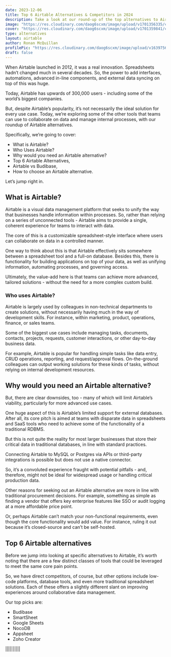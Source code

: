 ```yaml
---
date: 2023-12-06
title: Top 6 Airtable Alternatives & Competitors in 2024
description: Take a look at our round-up of the top alternatives to Airtable that could improve your internal workflows and save you time.
image: "https://res.cloudinary.com/daog6scxm/image/upload/v1701356335/cms/alternatives/meta_retool_alts_kew9ly.png"
cover: "https://res.cloudinary.com/daog6scxm/image/upload/v1701359841/cms/alternatives/retool_alts_dark_narrow_sfeis5.webp"
type: alternatives
layout: airtable
author: Ronan McQuillan
profilePic: "https://res.cloudinary.com/daog6scxm/image/upload/v1639756662/cms/IMG_3081_ubvpag.jpg"
draft: false
---
```


When Airtable launched in 2012, it was a real innovation. Spreadsheets hadn’t changed much in several decades. So, the power to add interfaces, automations, advanced in-line components, and external data syncing on top of this was huge.

Today, Airtable has upwards of 300,000 users - including some of the world’s biggest companies.

But, despite Airtable’s popularity, it’s not necessarily the ideal solution for every use case. Today, we’re exploring some of the other tools that teams can use to collaborate on data and manage internal processes, with our roundup of Airtable alternatives.

Specifically, we’re going to cover:
- What is Airtable?
- Who Uses Airtable?
- Why would you need an Airtable alternative?
- Top 6 Airtable Alternatives,
- Airtable vs Budibase,
- How to choose an Airtable alternative.

Let’s jump right in.

## What is Airtable?
Airtable is a visual data management platform that seeks to unify the way that businesses handle information within processes. So, rather than relying on a series of unconnected tools - Airtable aims to provide a single, coherent experience for teams to interact with data.

The core of this is a customizable spreadsheet-style interface where users can collaborate on data in a controlled manner. 

One way to think about this is that Airtable effectively sits somewhere between a spreadsheet tool and a full-on database. Besides this, there is functionality for building applications on top of your data, as well as unifying information, automating processes, and governing access.

Ultimately, the value-add here is that teams can achieve more advanced, tailored solutions - without the need for a more complex custom build.

### Who uses Airtable?
Airtable is largely used by colleagues in non-technical departments to create solutions, without necessarily having much in the way of development skills. For instance, within marketing, product, operations, finance, or sales teams.

Some of the biggest use cases include managing tasks, documents, contacts, projects, requests, customer interactions, or other day-to-day business data.

For example, Airtable is popular for handling simple tasks like data entry, CRUD operations, reporting, and request/approval flows. On-the-ground colleagues can output working solutions for these kinds of tasks, without relying on internal development resources.

## Why would you need an Airtable alternative?
But, there are clear downsides, too - many of which will limit Airtable’s viability, particularly for more advanced use cases.

One huge aspect of this is Airtable’s limited support for external databases. After all, its core pitch is aimed at teams with disparate data in spreadsheets and SaaS tools who need to achieve some of the functionality of a traditional RDBMS.

But this is not quite the reality for most larger businesses that store their critical data in traditional databases, in line with standard practices.

Connecting Airtable to MySQL or Postgres via APIs or third-party integrations is possible but does not use a native connector. 

So, it’s a convoluted experience fraught with potential pitfalls - and, therefore, might not be ideal for widespread usage or handling critical production data.

Other reasons for seeking out an Airtable alternative are more in line with traditional procurement decisions. For example, something as simple as finding a vendor that offers key enterprise features like SSO or audit logging at a more affordable price point.

Or, perhaps Airtable can’t match your non-functional requirements, even though the core functionality would add value. For instance, ruling it out because it’s closed-source and can’t be self-hosted.

## Top 6 Airtable alternatives
Before we jump into looking at specific alternatives to Airtable, it’s worth noting that there are a few distinct classes of tools that could be leveraged to meet the same core pain points. 

So, we have direct competitors, of course, but other options include low-code platforms, database tools, and even more traditional spreadsheet solutions. Each of these offers a slightly different slant on improving experiences around collaborative data management.

Our top picks are:
- Budibase
- SmartSheet
- Google Sheets
- NocoDB
- Appsheet
- Zoho Creator

||||||||||



